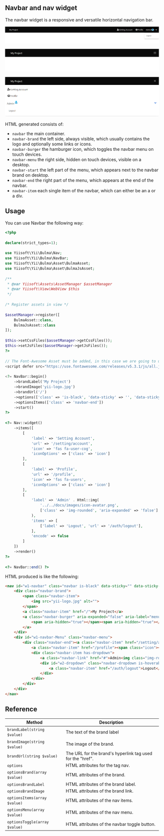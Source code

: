 ## Navbar and nav widget

The navbar widget is a responsive and versatile horizontal navigation bar.

<p align="center">
    <img src="images/navbar.png">
</p>

<p align="center">
    <img src="images/navbar-responsive-1.png">
</p>

<p align="center">
    <img src="images/navbar-responsive-2.png">
</p>

HTML generated consists of:

- `navbar` the main container.
- `navbar-brand` the left side, always visible, which usually contains the logo and optionally some links or icons.
- `navbar-burger` the hamburger icon, which toggles the navbar menu on touch devices.
- `navbar-menu` the right side, hidden on touch devices, visible on a desktop.
- `navbar-start` the left part of the menu, which appears next to the navbar brand on desktop.
- `navbar-end` the right part of the menu, which appears at the end of the navbar.
- `navbar-item` each single item of the navbar, which can either be an a or a div.

## Usage

You can use Navbar the following way:

```php
<?php

declare(strict_types=1);

use Yiisoft\Yii\Bulma\Nav;
use Yiisoft\Yii\Bulma\NavBar;
use Yiisoft\Yii\Bulma\Asset\BulmaAsset;
use Yiisoft\Yii\Bulma\Asset\BulmaJsAsset;

/**
 * @var Yiisoft\Assets\AssetManager $assetManager
 * @var Yiisoft\View\WebView $this
 */

/* Register assets in view */

$assetManager->register([
    BulmaAsset::class,
    BulmaJsAsset::class
]);

$this->setCssFiles($assetManager->getCssFiles());
$this->setJsFiles($assetManager->getJsFiles());
?>

// The Font-Awesome Asset must be added, in this case we are going to use an external library.
<script defer src="https://use.fontawesome.com/releases/v5.3.1/js/all.js"></script>

<?= NavBar::begin()
    ->brandLabel('My Project')
    ->brandImage('yii-logo.jpg')
    ->brandUrl('/')
    ->options(['class' => 'is-black', 'data-sticky' => '', 'data-sticky-shadow' => ''])
    ->optionsItems(['class' => 'navbar-end'])
    ->start()
?>

<?= Nav::widget()
    ->items([
        [
            'label' => 'Setting Account',
            'url' => '/setting/account',
            'icon' => 'fas fa-user-cog',
            'iconOptions' => ['class' => 'icon']
        ],
        [
            'label' => 'Profile',
            'url' => '/profile',
            'icon' => 'fas fa-users',
            'iconOptions' => ['class' => 'icon']
        ],
        [
            'label' => 'Admin' . Html::img(
                '../../docs/images/icon-avatar.png',
                ['class' => 'img-rounded', 'aria-expanded' => 'false']
            ),
            'items' => [
                ['label' => 'Logout', 'url' => '/auth/logout'],
            ],
            'encode' => false
        ]
    ])
    ->render()
?>

<?= NavBar::end() ?>
```

HTML produced is like the following:

```html
<nav id="w1-navbar" class="navbar is-black" data-sticky="" data-sticky-shadow="">
    <div class="navbar-brand">
        <span class="navbar-item">
            <img src="yii-logo.jpg" alt="">
        </span>
        <a class="navbar-item" href="/">My Project</a>
        <a class="navbar-burger" aria-expanded="false" aria-label="menu" role="button">
            <span aria-hidden="true"></span><span aria-hidden="true"></span><span aria-hidden="true"></span>
        </a>
    </div>
    <div id="w1-navbar-Menu" class="navbar-menu">
        <div class="navbar-end"><a class="navbar-item" href="/setting/account"><span class="icon"><i class="fas fa-user-cog"></i></span><span>Setting Account</span></a>
            <a class="navbar-item" href="/profile"><span class="icon"><i class="fas fa-users"></i></span><span>Profile</span></a>
            <div class="navbar-item has-dropdown">
                <a class="navbar-link" href="#">Admin<img class="img-rounded" src="../../docs/images/icon-avatar.png" alt="" aria-expanded="false"></a>
                <div id="w2-dropdown" class="navbar-dropdown is-hoverable">
                    <a class="navbar-item" href="/auth/logout">Logout</a>
                </div>
            </div>
        </div>
    </div>
</nav>
```

## Reference


Method                       | Description |
-----------------------------|-------------|
`brandLabel(string $value)`  | The text of the brand label| ''
`brandImage(string $value)`  | The image of the brand. | ''
`brandUrl(string $value)`    | The URL for the brand's hyperlink tag used for the "href". | `/`
`options`                    | HTML attributes for the tag nav. | [`class` => `navbar`]
`optionsBrand(array $value)` | HTML attributes of the brand. | [`class` => `navbar-brand`]
`optionsBrandLabel`          | HTML attributes of the brand label. | [`class` => `navbar-item`]
`optionsBrandImage`          | HTML attributes of the brand link. | [`class` => `navbar-item`]
`optionsItems(array $value)` | HTML attributes of the nav items. | [`class` => `navbar-start`] or [`class` => `navbar-end`]
`optionsMenu(array $value)`  | HTML attributes of the nav menu. | [`class` => `navbar-menu`]
`optionsToggle(array $value)`| HTML attributes of the navbar toggle button. | [`aria-expanded` => `false`, `aria-label` => `menu`, `class` => `navbar-burger`, `role` => `button`]
